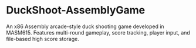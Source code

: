 # DuckShoot-AssemblyGame
An x86 Assembly arcade-style duck shooting game developed in MASM615. Features multi-round gameplay, score tracking, player input, and file-based high score storage.

